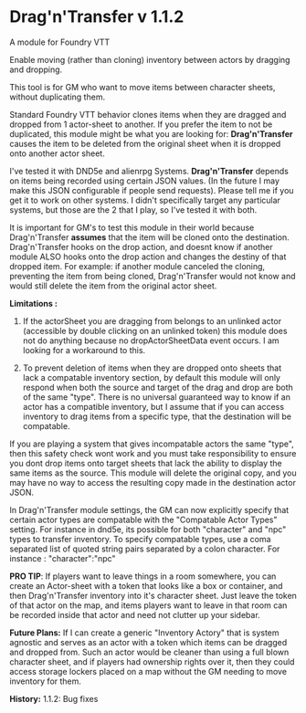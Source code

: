 # Drag'n'Transfer v 1.1.2
A module for Foundry VTT 

Enable moving (rather than cloning) inventory between actors by dragging and dropping.

This tool is for GM who want to move items between character sheets, without duplicating them. 

Standard Foundry VTT behavior clones items when they are dragged and dropped from 1 actor-sheet to another. If you prefer the item to not be duplicated, this module might be what you are looking for: **Drag'n'Transfer**  causes the item to be deleted from the original sheet when it is dropped onto another actor sheet.

I've tested it with DND5e and alienrpg Systems.  **Drag'n'Transfer** depends on items being recorded using certain JSON values. (In the future I may make this JSON configurable if people send requests). Please tell me if you get it to work on other systems. I didn't specifically target any particular systems, but those are the 2 that I play, so I've tested it with both.

It is important for GM's to test this module in their world because Drag'n'Transfer **assumes** that the item will be cloned onto the destination.  Drag'n'Transfer hooks on the drop action, and doesnt know if another module ALSO hooks onto the drop action and changes the destiny of that dropped item.  For example: if another module canceled the cloning, preventing the item from being cloned, Drag'n'Transfer would not know and would still delete the item from the original actor sheet.

**Limitations :**  
1) If the actorSheet you are dragging from belongs to an unlinked actor (accessible by double clicking on an unlinked token) this module does not do anything because no dropActorSheetData event occurs. I am looking for a workaround to this.

2) To prevent deletion of items when they are dropped onto sheets that lack a compatable inventory section, by default this module will only respond when both the source and target of the drag and drop are both of the same "type".  There is no universal guaranteed way to know if an actor has a compatible inventory, but I assume that if you can access inventory to drag items from a specific type, that the destination will be compatable.

If you are playing a system that gives incompatable actors the same "type", then this safety check wont work and you must take responsibility to ensure you dont drop items onto target sheets that lack the ability to display the same items as the source.  This module will delete the original copy, and you may have no way to access the resulting copy made in the destination actor JSON.

In Drag'n'Transfer module settings, the GM can now explicitly specify that certain actor types are compatable with the "Compatable Actor Types" setting. For instance in dnd5e, its possible for both "character" and "npc" types to transfer inventory.  To specify compatable types, use a coma separated list of quoted string pairs separated by a colon character.  For instance :   "character":"npc"

**PRO TIP**: If players want to leave things in a room somewhere, you can create an Actor-sheet with a token that looks like a box or container, and then Drag'n'Transfer inventory into it's character sheet. Just leave the token of that actor on the map, and items players want to leave in that room can be recorded inside that actor and need not clutter up your sidebar.

**Future Plans:** If I can create a generic "Inventory Actory" that is system agnostic and serves as an actor with a token which items can be dragged and dropped from.  Such an actor would be cleaner than using a full blown character sheet, and if players had ownership rights over it, then they could access storage lockers placed on a map without the GM needing to move inventory for them.

**History:**
1.1.2: Bug fixes
